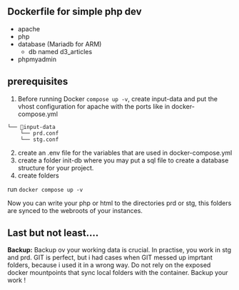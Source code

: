 ## Dockerfile for simple php dev 
- apache
- php
- database (Mariadb for ARM)
  - db named d3_articles
- phpmyadmin

## prerequisites
1. Before running Docker `compose up -v`, create input-data and put the vhost configuration for apache with the ports like in docker-compose.yml

```
└── 📁input-data
    └── prd.conf
    └── stg.conf
```
2. create an .env file for the variables that are used in docker-compose.yml
3. create a folder init-db where you may put a sql file to create a database structure for your project. 
4. create folders 

run `docker compose up -v`

Now you can write your php or html to the directories prd or stg, this folders are synced to the webroots of your instances.

## Last but not least....
**Backup:** Backup ov your working data is crucial. In practise, you work in stg and prd. 
GIT is perfect, but i had cases when GIT messed up imprtant folders, because i used it in a wrong way. Do not rely on the exposed docker mountpoints that sync local folders with the container. Backup your work !